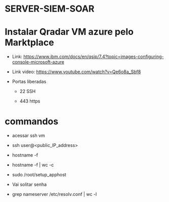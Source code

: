 # SERVER-SIEM-SOAR

# Instalar Qradar VM azure pelo Marktplace

- Link: https://www.ibm.com/docs/en/qsip/7.4?topic=images-configuring-console-microsoft-azure </p>
- Link video: https://www.youtube.com/watch?v=Qe6o8a_Sbf8 </p>

-  Portas liberadas </p>
   - 22 SSH </p>
   - 443 https  </p>

# commandos 

- acessar ssh vm   </p>
- ssh user@<public_IP_address>  </p>
- hostname -f </p>
- hostname -f | wc -c </p>
- sudo /root/setup_apphost </p>
- Vai solitar senha </p>
- grep nameserver /etc/resolv.conf | wc -l  </p>
